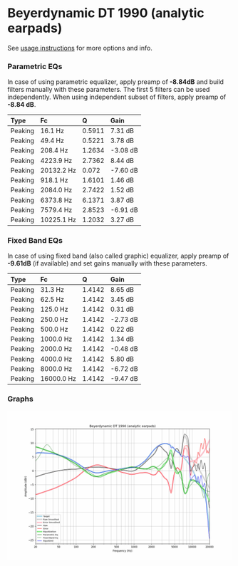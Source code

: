 # Beyerdynamic DT 1990 (analytic earpads)
See [usage instructions](https://github.com/jaakkopasanen/AutoEq#usage) for more options and info.

### Parametric EQs
In case of using parametric equalizer, apply preamp of **-8.84dB** and build filters manually
with these parameters. The first 5 filters can be used independently.
When using independent subset of filters, apply preamp of **-8.84 dB**.

| Type    | Fc         |      Q | Gain     |
|:--------|:-----------|:-------|:---------|
| Peaking | 16.1 Hz    | 0.5911 | 7.31 dB  |
| Peaking | 49.4 Hz    | 0.5221 | 3.78 dB  |
| Peaking | 208.4 Hz   | 1.2634 | -3.08 dB |
| Peaking | 4223.9 Hz  | 2.7362 | 8.44 dB  |
| Peaking | 20132.2 Hz | 0.072  | -7.60 dB |
| Peaking | 918.1 Hz   | 1.6101 | 1.46 dB  |
| Peaking | 2084.0 Hz  | 2.7422 | 1.52 dB  |
| Peaking | 6373.8 Hz  | 6.1371 | 3.87 dB  |
| Peaking | 7579.4 Hz  | 2.8523 | -6.91 dB |
| Peaking | 10225.1 Hz | 1.2032 | 3.27 dB  |

### Fixed Band EQs
In case of using fixed band (also called graphic) equalizer, apply preamp of **-9.61dB**
(if available) and set gains manually with these parameters.

| Type    | Fc         |      Q | Gain     |
|:--------|:-----------|:-------|:---------|
| Peaking | 31.3 Hz    | 1.4142 | 8.65 dB  |
| Peaking | 62.5 Hz    | 1.4142 | 3.45 dB  |
| Peaking | 125.0 Hz   | 1.4142 | 0.31 dB  |
| Peaking | 250.0 Hz   | 1.4142 | -2.73 dB |
| Peaking | 500.0 Hz   | 1.4142 | 0.22 dB  |
| Peaking | 1000.0 Hz  | 1.4142 | 1.34 dB  |
| Peaking | 2000.0 Hz  | 1.4142 | -0.48 dB |
| Peaking | 4000.0 Hz  | 1.4142 | 5.80 dB  |
| Peaking | 8000.0 Hz  | 1.4142 | -6.72 dB |
| Peaking | 16000.0 Hz | 1.4142 | -9.47 dB |

### Graphs
![](./Beyerdynamic%20DT%201990%20(analytic%20earpads).png)